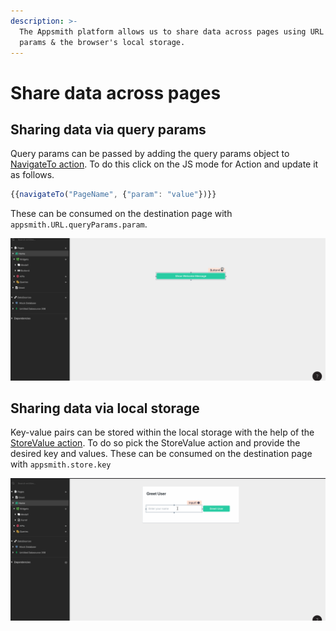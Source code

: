 ```yaml
---
description: >-
  The Appsmith platform allows us to share data across pages using URL query
  params & the browser's local storage.
---
```


# Share data across pages

## Sharing data via query params

Query params can be passed by adding the query params object to [NavigateTo action](../reference/appsmith-framework/widget-actions/navigateto.md). To do this click on the JS mode for Action and update it as follows.

```javascript
{{navigateTo("PageName", {"param": "value"})}}
```

These can be consumed on the destination page with `appsmith.URL.queryParams.param`.

![Click to expand](../.gitbook/assets/queryParams.gif)

## Sharing data via local storage

Key-value pairs can be stored within the local storage with the help of the [StoreValue action](../reference/appsmith-framework/widget-actions/store-value.md). To do so pick the StoreValue action and provide the desired key and values. These can be consumed on the destination page with `appsmith.store.key`

![Click to expand](../.gitbook/assets/localStorage.gif)
